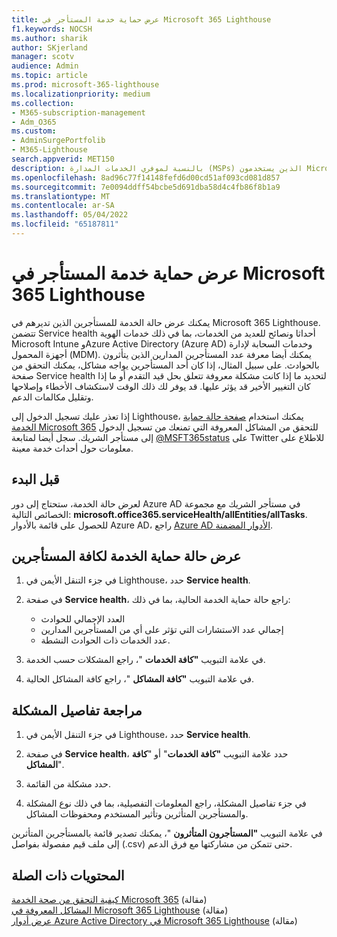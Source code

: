 ```yaml
---
title: عرض حماية خدمة المستأجر في Microsoft 365 Lighthouse
f1.keywords: NOCSH
ms.author: sharik
author: SKjerland
manager: scotv
audience: Admin
ms.topic: article
ms.prod: microsoft-365-lighthouse
ms.localizationpriority: medium
ms.collection:
- M365-subscription-management
- Adm_O365
ms.custom:
- AdminSurgePortfolib
- M365-Lighthouse
search.appverid: MET150
description: بالنسبة لموفري الخدمات المدارة (MSPs) الذين يستخدمون Microsoft 365 Lighthouse، تعرف على كيفية عرض حماية خدمة المستأجر.
ms.openlocfilehash: 8ad96c77f14148fefd6d00cd51af093cd081d857
ms.sourcegitcommit: 7e0094ddff54bcbe5d691dba58d4c4fb86f8b1a9
ms.translationtype: MT
ms.contentlocale: ar-SA
ms.lasthandoff: 05/04/2022
ms.locfileid: "65187811"
---
```

# <a name="view-tenant-service-health-in-microsoft-365-lighthouse"></a>عرض حماية خدمة المستأجر في Microsoft 365 Lighthouse

يمكنك عرض حالة الخدمة للمستأجرين الذين تديرهم في Microsoft 365 Lighthouse. تتضمن Service health أحداثا ونصائح للعديد من الخدمات، بما في ذلك خدمات الهوية Microsoft Intune وAzure Active Directory (Azure AD) وخدمات السحابة لإدارة أجهزة المحمول (MDM). يمكنك أيضا معرفة عدد المستأجرين المدارين الذين يتأثرون بالحوادث. على سبيل المثال، إذا كان أحد المستأجرين يواجه مشاكل، يمكنك التحقق من صفحة Service health لتحديد ما إذا كانت مشكلة معروفة تتعلق بحل قيد التقدم أو ما إذا كان التغيير الأخير قد يؤثر عليها. قد يوفر لك ذلك الوقت لاستكشاف الأخطاء وإصلاحها وتقليل مكالمات الدعم.

إذا تعذر عليك تسجيل الدخول إلى Lighthouse، يمكنك استخدام [صفحة حالة حماية الخدمة Microsoft 365](https://status.office365.com/) للتحقق من المشاكل المعروفة التي تمنعك من تسجيل الدخول إلى مستأجر الشريك. سجل أيضا لمتابعة [@MSFT365status](https://twitter.com/MSFT365Status) على Twitter للاطلاع على معلومات حول أحداث خدمة معينة.

## <a name="before-you-begin"></a>قبل البدء

لعرض حالة الخدمة، ستحتاج إلى دور Azure AD في مستأجر الشريك مع مجموعة الخصائص التالية: **microsoft.office365.serviceHealth/allEntities/allTasks**. للحصول على قائمة بالأدوار Azure AD، راجع [Azure AD الأدوار المضمنة](/azure/active-directory/roles/permissions-reference).

## <a name="view-service-health-status-for-all-tenants"></a>عرض حالة حماية الخدمة لكافة المستأجرين

1. في جزء التنقل الأيمن في Lighthouse، حدد **Service health**.

2. في صفحة **Service health**، راجع حالة حماية الخدمة الحالية، بما في ذلك:

   - العدد الإجمالي للحوادث
   - إجمالي عدد الاستشارات التي تؤثر على أي من المستأجرين المدارين
   - عدد الخدمات ذات الحوادث النشطة.

3. في علامة التبويب **"كافة الخدمات** "، راجع المشكلات حسب الخدمة.

4. في علامة التبويب **"كافة المشاكل** "، راجع كافة المشاكل الحالية.

## <a name="review-issue-details"></a>مراجعة تفاصيل المشكلة

1. في جزء التنقل الأيمن في Lighthouse، حدد **Service health**.

2. في صفحة **Service health**، حدد علامة التبويب **"كافة الخدمات**" أو "**كافة المشاكل**".

3. حدد مشكلة من القائمة.

4. في جزء تفاصيل المشكلة، راجع المعلومات التفصيلية، بما في ذلك نوع المشكلة والمستأجرين المتأثرين وتأثير المستخدم ومحفوظات المشاكل.

في علامة التبويب **"المستأجرون المتأثرون** "، يمكنك تصدير قائمة بالمستأجرين المتأثرين إلى ملف قيم مفصولة بفواصل (.csv) حتى تتمكن من مشاركتها مع فرق الدعم.

## <a name="related-content"></a>المحتويات ذات الصلة

[كيفية التحقق من صحة الخدمة Microsoft 365](/microsoft-365/enterprise/view-service-health) (مقالة)\
[المشاكل المعروفة في Microsoft 365 Lighthouse](m365-lighthouse-known-issues.md) (مقالة)\
[عرض أدوار Azure Active Directory في Microsoft 365 Lighthouse](m365-lighthouse-view-your-roles.md) (مقالة)
